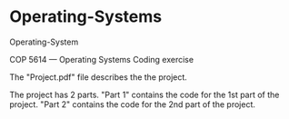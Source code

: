 # Operating-Systems
Operating-System

COP 5614 — Operating Systems Coding exercise

The "Project.pdf" file describes the the project.

The project has 2 parts. "Part 1" contains the code for the 1st part of the project. "Part 2" contains the code for the 2nd part of the project.

